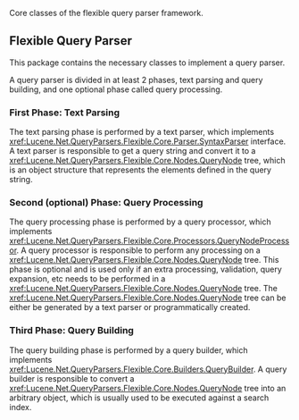 ﻿
<!--
 Licensed to the Apache Software Foundation (ASF) under one or more
 contributor license agreements.  See the NOTICE file distributed with
 this work for additional information regarding copyright ownership.
 The ASF licenses this file to You under the Apache License, Version 2.0
 (the "License"); you may not use this file except in compliance with
 the License.  You may obtain a copy of the License at

     http://www.apache.org/licenses/LICENSE-2.0

 Unless required by applicable law or agreed to in writing, software
 distributed under the License is distributed on an "AS IS" BASIS,
 WITHOUT WARRANTIES OR CONDITIONS OF ANY KIND, either express or implied.
 See the License for the specific language governing permissions and
 limitations under the License.
-->

Core classes of the flexible query parser framework.

## Flexible Query Parser

 This package contains the necessary classes to implement a query parser. 

 A query parser is divided in at least 2 phases, text parsing and query building, and one optional phase called query processing. 

### First Phase: Text Parsing

 The text parsing phase is performed by a text parser, which implements <xref:Lucene.Net.QueryParsers.Flexible.Core.Parser.SyntaxParser> interface. A text parser is responsible to get a query string and convert it to a <xref:Lucene.Net.QueryParsers.Flexible.Core.Nodes.QueryNode> tree, which is an object structure that represents the elements defined in the query string. 

### Second (optional) Phase: Query Processing

 The query processing phase is performed by a query processor, which implements <xref:Lucene.Net.QueryParsers.Flexible.Core.Processors.QueryNodeProcessor>. A query processor is responsible to perform any processing on a <xref:Lucene.Net.QueryParsers.Flexible.Core.Nodes.QueryNode> tree. This phase is optional and is used only if an extra processing, validation, query expansion, etc needs to be performed in a <xref:Lucene.Net.QueryParsers.Flexible.Core.Nodes.QueryNode> tree. The <xref:Lucene.Net.QueryParsers.Flexible.Core.Nodes.QueryNode> tree can be either be generated by a text parser or programmatically created. 

### Third Phase: Query Building

 The query building phase is performed by a query builder, which implements <xref:Lucene.Net.QueryParsers.Flexible.Core.Builders.QueryBuilder>. A query builder is responsible to convert a <xref:Lucene.Net.QueryParsers.Flexible.Core.Nodes.QueryNode> tree into an arbitrary object, which is usually used to be executed against a search index. 